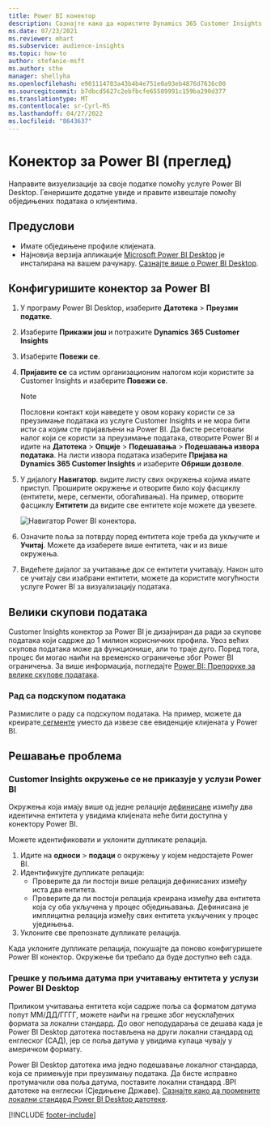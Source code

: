 ```yaml
---
title: Power BI конектор
description: Сазнајте како да користите Dynamics 365 Customer Insights конектор у услузи Power BI.
ms.date: 07/23/2021
ms.reviewer: mhart
ms.subservice: audience-insights
ms.topic: how-to
author: stefanie-msft
ms.author: sthe
manager: shellyha
ms.openlocfilehash: e901114703a43b4b4e751e0a93eb4876d7636c00
ms.sourcegitcommit: b7dbcd5627c2ebfbcfe65589991c159ba290d377
ms.translationtype: MT
ms.contentlocale: sr-Cyrl-RS
ms.lasthandoff: 04/27/2022
ms.locfileid: "8643637"
---
```

# <a name="connector-for-power-bi-preview"></a>Конектор за Power BI (преглед)

Направите визуелизације за своје податке помоћу услуге Power BI Desktop. Генеришите додатне увиде и правите извештаје помоћу обједињених података о клијентима.

## <a name="prerequisites"></a>Предуслови

- Имате обједињене профиле клијената.
- Најновија верзија апликације [Microsoft Power BI Desktop](https://powerbi.microsoft.com/desktop/) је инсталирана на вашем рачунару. [Сазнајте више о Power BI Desktop](/power-bi/desktop-what-is-desktop).

## <a name="configure-the-connector-for-power-bi"></a>Конфигуришите конектор за Power BI

1. У програму Power BI Desktop, изаберите **Датотека** > **Преузми податке**.

1. Изаберите **Прикажи још** и потражите **Dynamics 365 Customer Insights**

1. Изаберите **Повежи се**.

1. **Пријавите се** са истим организационим налогом који користите за Customer Insights и изаберите **Повежи се**.
   > [!NOTE]
   > Пословни контакт који наведете у овом кораку користи се за преузимање података из услуге Customer Insights и не мора бити исти са којим сте пријављени на Power BI. Да бисте ресетовали налог који се користи за преузимање података, отворите Power BI и идите на **Датотека** > **Опције** > **Подешавања** > **Подешавања извора података**. На листи извора података изаберите **Пријава на Dynamics 365 Customer Insights** и изаберите **Обриши дозволе**.  

1. У дијалогу **Навигатор**. видите листу свих окружења којима имате приступ. Проширите окружење и отворите било коју фасциклу (ентитети, мере, сегменти, обогаћивања). На пример, отворите фасциклу **Ентитети** да видите све ентитете које можете да увезете.

   ![Навигатор Power BI конектора.](media/power-bi-navigator.png "Навигатор Power BI конектора")

1. Означите поља за потврду поред ентитета које треба да укључите и **Учитај**. Можете да изаберете више ентитета, чак и из више окружења.

1. Видећете дијалог за учитавање док се ентитети учитавају. Након што се учитају сви изабрани ентитети, можете да користите могућности услуге Power BI за визуализацију података.

## <a name="large-data-sets"></a>Велики скупови података

Customer Insights конектор за Power BI је дизајниран да ради за скупове података који садрже до 1 милион корисничких профила. Увоз већих скупова података може да функционише, али то траје дуго. Поред тога, процес би могао наићи на временско ограничење због Power BI ограничења. За више информација, погледајте [Power BI: Препоруке за велике скупове података](/power-bi/admin/service-premium-what-is#large-datasets). 

### <a name="work-with-a-subset-of-data"></a>Рад са подскупом података

Размислите о раду са подскупом података. На пример, можете да креирате[ сегменте](segments.md) уместо да извезе све евиденције клијената у Power BI.

## <a name="troubleshooting"></a>Решавање проблема

### <a name="customer-insights-environment-doesnt-show-in-power-bi"></a>Customer Insights окружење се не приказује у услузи Power BI

Окружења која имају више од једне релације [дефинисане](relationships.md) између два идентична ентитета у увидима клијената неће бити доступна у конектору Power BI.

Можете идентификовати и уклонити дупликате релација.

1. Идите на **односи** > **подаци** о окружењу у којем недостајете Power BI.
2. Идентификујте дупликате релација:
   - Проверите да ли постоји више релација дефинисаних између иста два ентитета.
   - Проверите да ли постоји релација креирана између два ентитета која су оба укључена у процес обједињавања. Дефинисана је имплицитна релација између свих ентитета укључених у процес уједињења.
3. Уклоните све препознате дупликате релација.

Када уклоните дупликате релација, покушајте да поново конфигуришете Power BI конектор. Окружење би требало да буде доступно већ сада.

### <a name="errors-on-date-fields-when-loading-entities-in-power-bi-desktop"></a>Грешке у пољима датума при учитавању ентитета у услузи Power BI Desktop

Приликом учитавања ентитета који садрже поља са форматом датума попут ММ/ДД/ГГГГ, можете наићи на грешке због неусклађених формата за локални стандард. До овог неподударања се дешава када је Power BI Desktop датотека постављена на други локални стандард од енглеског (САД), јер се поља датума у увидима купаца чувају у америчком формату.

Power BI Desktop датотека има једно подешавање локалног стандарда, која се примењује при преузимању података. Да бисте исправно протумачили ова поља датума, поставите локални стандард .BPI датотеке на енглески (Сједињене Државе). [Сазнајте како да промените локални стандард Power BI Desktop датотеке](/power-bi/fundamentals/supported-languages-countries-regions#choose-the-language-or-locale-of-power-bi-desktop).

[!INCLUDE [footer-include](includes/footer-banner.md)]
